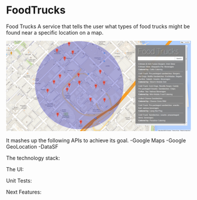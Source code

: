 FoodTrucks
==========

Food Trucks
A service that tells the user what types of food trucks might be found near a specific location on a map.

![Food Trucks V1.0](https://raw.githubusercontent.com/Abiel/FoodTrucks/master/layout-1.png)

It mashes up the following APIs to achieve its goal.
-Google Maps
-Google GeoLocation
-DataSF

The technology stack:


The UI:


Unit Tests:


Next Features:





